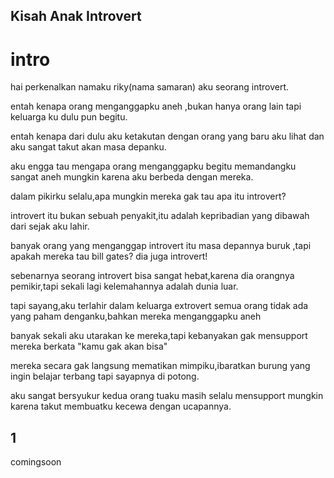## Kisah Anak Introvert

# intro
hai perkenalkan namaku riky(nama samaran) aku seorang introvert.

entah kenapa orang menganggapku aneh ,bukan hanya orang lain tapi keluarga ku dulu pun begitu.

entah kenapa dari dulu aku ketakutan dengan orang yang baru aku lihat dan aku sangat takut akan masa depanku.

aku engga tau mengapa orang menganggapku begitu memandangku sangat aneh mungkin karena aku berbeda dengan mereka.

dalam pikirku selalu,apa mungkin mereka gak tau apa itu introvert?

introvert itu bukan sebuah penyakit,itu adalah kepribadian yang dibawah dari sejak aku lahir.

banyak orang yang menganggap introvert itu masa depannya buruk ,tapi apakah mereka tau bill gates? dia juga introvert!

sebenarnya seorang introvert bisa sangat hebat,karena dia orangnya pemikir,tapi sekali lagi kelemahannya  adalah dunia luar.

tapi sayang,aku terlahir dalam keluarga extrovert semua orang tidak ada yang paham denganku,bahkan mereka menganggapku aneh

banyak sekali aku utarakan ke mereka,tapi kebanyakan gak mensupport mereka berkata "kamu gak akan bisa"

mereka secara gak langsung mematikan mimpiku,ibaratkan burung yang ingin belajar terbang tapi sayapnya di potong.

aku sangat bersyukur kedua orang tuaku masih selalu mensupport mungkin karena takut membuatku kecewa dengan ucapannya.
## 1
comingsoon

